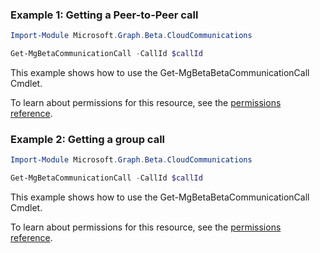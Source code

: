 ### Example 1: Getting a Peer-to-Peer call

```powershellImport-Module Microsoft.Graph.Beta.CloudCommunications

Get-MgBetaCommunicationCall -CallId $callId
```
This example shows how to use the Get-MgBetaBetaCommunicationCall Cmdlet.
To learn about permissions for this resource, see the [permissions reference](/graph/permissions-reference).

### Example 2: Getting a group call

```powershellImport-Module Microsoft.Graph.Beta.CloudCommunications

Get-MgBetaCommunicationCall -CallId $callId
```
This example shows how to use the Get-MgBetaBetaCommunicationCall Cmdlet.
To learn about permissions for this resource, see the [permissions reference](/graph/permissions-reference).


